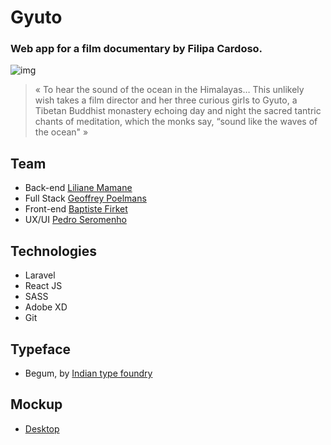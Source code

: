 # Gyuto
### Web app for a film documentary by Filipa Cardoso.
![img](http://www.gyuto-movie.com/images/synopsis-image.jpg)

> « To hear the sound of the ocean in the Himalayas… This unlikely wish takes a film director and her three curious girls to Gyuto, a Tibetan Buddhist monastery echoing day and night the sacred tantric chants of meditation, which the monks say, “sound like the waves of the ocean" » 

## Team
- Back-end [Liliane Mamane](https://github.com/lilama)
- Full Stack [Geoffrey Poelmans](https://github.com/geoffrey-poelmans)
- Front-end [Baptiste Firket](https://github.com/baptistefkt)
- UX/UI [Pedro Seromenho](http://pedroseromenho.com/)

## Technologies
- Laravel
- React JS
- SASS
- Adobe XD
- Git

## Typeface
- Begum, by [Indian type foundry](https://www.indiantypefoundry.com/fonts/begum)

## Mockup
- [Desktop](https://xd.adobe.com/view/d3ba2b44-66c5-4626-4281-8233dd7db86c-a58b/?fullscreen)




